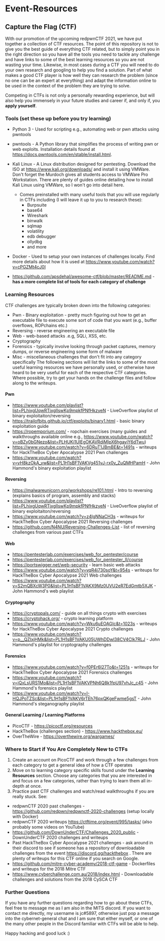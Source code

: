 # Event-Resources

## Capture the Flag (CTF)
With our promotion of the upcoming redpwnCTF 2021, we have put together a collection of CTF resources. The point of this repository is not to give you the best guide of everything CTF related, but to simply point you in the right direction so you have all the tools you need to tackle any challenge and have links to some of the best learning resources so you are not wasting your time. Likewise, in most cases during a CTF you will need to do your own research and googling to help you find a solution. Part of what makes a good CTF player is how well they can research the problem (since no one can be an expert at everything) and adapt the information online to be used in the context of the problem they are trying to solve.

Competing in CTFs is not only a personally rewarding experience, but will also help you immensely in your future studies and career if, and only if, you **apply yourself**. 

### Tools (set these up before you try learning)
* Python 3 - Used for scripting e.g., automating web or pwn attacks using pwntools
* pwntools - A Python library that simplifies the process of writing pwn or web exploits. Installation details found at https://docs.pwntools.com/en/stable/install.html.
* Kali Linux - A Linux distribution designed for pentesting. Download the ISO at https://www.kali.org/downloads/ and install it using VMWare. Don't forget the Murdoch gives all students access to VMWare Pro Workstation. There are plenty of guides online detailing how to install Kali Linux using VMWare, so I won't go into detail here.
  * Comes preinstalled with many useful tools that you will use regularly in CTFs including (I will leave it up to you to research these):
    * Burpsuite
    * base64
    * Wireshark
    * binwalk
    * sqlmap
    * volatility
    * edb debugger
    * ollydbg
    * and more

* Docker - Used to setup your own instances of challenges locally. Find more details about how it is used at https://www.youtube.com/watch?v=cPGZMt4cJ0I
* https://github.com/apsdehal/awesome-ctf/blob/master/README.md - **has a more complete list of tools for each category of challenge**

### Learning Resources
CTF challenges are typically broken down into the following categories:
  * Pwn - Binary exploitation - pretty much figuring out how to get an executable file to execute some sort of code that you want (e.g., buffer overflows, ROPchains etc.)
  * Reversing - reverse engineering an executable file
  * Web - web-based attacks .e.g, SQLi, XSS, etc.
  * Cryptography
  * Forensics - typically involve looking through packet captures, memory dumps, or reverse engineering some form of malware
  * Misc - miscellaneous challenges that don't fit into any category specifically
The following sections will list the links to some of the most useful learning resources we have personally used, or otherwise have heard to be very useful for each of the respective CTF categories. Where possible, try to get your hands on the challenge files and follow along to the writeups.

#### Pwn
* https://www.youtube.com/playlist?list=PLhixgUqwRTjxglIswKp9mpkfPNfHkzyeN - LiveOverflow playlist of binary exploitaiton/reversing
* https://trailofbits.github.io/ctf/exploits/binary1.html - basic binary exploitation guide
* https://ropemporium.com/ - ropchain exercises (many guides and walkthroughs available online e.g., https://www.youtube.com/watch?v=oBZy0bGNezo&list=PLHUKi1UlEgOKAVRdiMlpX6hgayiY6dTwu)
* https://www.youtube.com/watch?v=6DRuT1JBmBE&t=1491s - writeups for HackTheBox Cyber Apocalypse 2021 Pwn challenges
* https://www.youtube.com/watch?v=yH8kzOkA_vw&list=PL1H1sBF1VAKVg451vJ-rx0y_ZuQMHPamH - John Hammond's binary exploitation playlist

#### Reversing
* https://malwareunicorn.org/workshops/re101.html - Intro to reversing (explains basics of program, assembly and stacks)
* https://www.youtube.com/playlist?list=PLhixgUqwRTjxglIswKp9mpkfPNfHkzyeN - LiveOverflow playlist of binary exploitaiton/reversing
* https://www.youtube.com/watch?v=z4lgNNaCH3s - writeups for HackTheBox Cyber Apocalypse 2021 Reversing challenges
* https://github.com/N4NU/Reversing-Challenges-List - list of reversing challenges from various past CTFs

#### Web
* https://pentesterlab.com/exercises/web_for_pentester/course
* https://pentesterlab.com/exercises/web_for_pentester_II/course
* https://portswigger.net/web-security - learn basic web attacks
* https://www.youtube.com/watch?v=vqR4i730soY&t=954s - writeups for HackTheBox Cyber Apocalypse 2021 Web challenges
* https://www.youtube.com/watch?v=S2mQBXcW3P0&list=PL1H1sBF1VAKX9Mz0UVU2eR7EdGmtb5XJK - John Hammond's web playlist

#### Cryptography
* https://cryptopals.com/ - guide on all things crypto with exercises
* https://cryptohack.org/ - crypto learning platform
* https://www.youtube.com/watch?v=Wku6uEOAGIc&t=1023s - writeups for HackTheBox Cyber Apocalypse 2021 Crypto challenges
* https://www.youtube.com/watch?v=p__QZIxjHMk&list=PL1H1sBF1VAKU05UWhDDwl38CV4CIk7RLJ - John Hammond's playlist for cryptography challenges

#### Forensics
* https://www.youtube.com/watch?v=f0PEr6I27To&t=1251s - writeups for HackTheBox Cyber Apocalypse 2021 Forensics challenges
* https://www.youtube.com/watch?v=iQxLsURS1Mo&list=PL1H1sBF1VAKVPNh6Q8k1fpU97vhJc_c45 - John Hammond's forensics playlist
* https://www.youtube.com/watch?v=I-HQJPoTZSc&list=PL1H1sBF1VAKV6rTEh76pxQKgeFwme5gsT - John Hammond's steganography playlist

#### General Learning / Learning Platforms
* PicoCTF - https://picoctf.org/resources
* HackTheBox (challenges section) - https://www.hackthebox.eu/
* OverTheWire - https://overthewire.org/wargames/

### Where to Start if You Are Completely New to CTFs
1. Create an account on PicoCTF and work through a few challenges from each category to get a general idea of how a CTF operates
2. Move on to learning category specific skills found under the **Learning Resources** section. Choose any categories that you are interested in and focus on a few categories, rather than trying to learn them all in-depth at once.
3. Practice past CTF challenges and watch/read walkthroughs if you are really stuck. See:
  * redpwnCTF 2020 past challenges - https://github.com/redpwn/redpwnctf-2020-challenges (setup locally with Docker)
  * redpwnCTF 2020 writeups https://ctftime.org/event/995/tasks/ (also probably some videos on YouTube)
  * https://github.com/DownUnderCTF/Challenges_2020_public - DownUnderCTF 2020 challenges and writeups
  * Past HackTheBox Cyber Apocalypse 2021 challenges - ask around in their discord to see if someone has a repository of downloadable challenges from the event https://discord.gg/hackthebox . There are plenty of writeups for this CTF online if you search on Google.
  * https://github.com/mitre-cyber-academy/2018-ctf-game - Dockerfiles and writeups for the 2018 Mitre CTF
  * https://www.cyberchallenge.com.au/2018/index.html - Downloadable challenges and solutions from the 2018 CySCA CTF

### Further Questions
If you have any further questions regarding how to go about these CTFs, feel free to message me as I am also in the MITS discord. If you want to contact me directly, my username is jc#5897, otherwise just pop a message into the cybernet-general chat and I am sure that either myself, or one of the many other people in the Discord familiar with CTFs will be able to help.

Happy hacking and good luck :)
